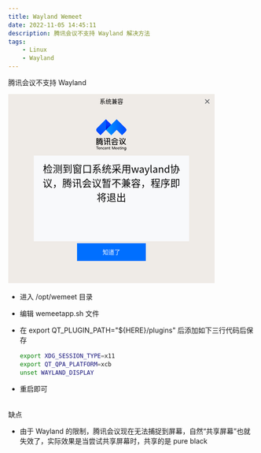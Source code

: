 ```yaml
---
title: Wayland Wemeet
date: 2022-11-05 14:45:11
description: 腾讯会议不支持 Wayland 解决方法
tags:
    - Linux
    - Wayland
---
```


腾讯会议不支持 Wayland

<img src="https://raw.githubusercontent.com/HCY-ASLEEP/picture-bed/main/picture-bed/2022-04-19-13-25-31屏幕截图.png"/>

- 进入 /opt/wemeet 目录
- 编辑 wemeetapp.sh 文件
- 在 export QT_PLUGIN_PATH="${HERE}/plugins" 后添加如下三行代码后保存
    
    ```bash
    export XDG_SESSION_TYPE=x11
    export QT_QPA_PLATFORM=xcb
    unset WAYLAND_DISPLAY
    ```

- 重启即可
	

###### 

缺点

- 由于 Wayland 的限制，腾讯会议现在无法捕捉到屏幕，自然“共享屏幕”也就失效了，实际效果是当尝试共享屏幕时，共享的是 pure black





